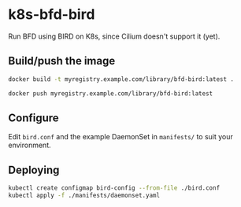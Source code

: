 # k8s-bfd-bird
Run BFD using BIRD on K8s, since Cilium doesn't support it (yet).

## Build/push the image

```bash
docker build -t myregistry.example.com/library/bfd-bird:latest .
```

```bash
docker push myregistry.example.com/library/bfd-bird:latest
```

## Configure

Edit `bird.conf` and the example DaemonSet in `manifests/` to suit your environment.

## Deploying

```bash
kubectl create configmap bird-config --from-file ./bird.conf
kubectl apply -f ./manifests/daemonset.yaml
```

